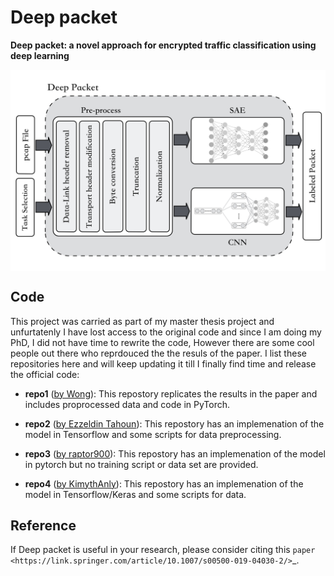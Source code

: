Deep packet
==========
**Deep packet: a novel approach for encrypted traffic classification using deep learning**



<img align="center" src="./sketch/deep-packet-final.png?raw=true">

Code
------
This project was carried as part of my master thesis project and unfurtatenly I have lost access to the original code and since
I am doing my PhD, I did not have time to rewrite the code, However there are some cool people out there who reprdouced  the the resuls of the paper. 
I list these repositories here and will keep updating it till I finally find time and release the official code:


 - **repo1** ([by Wong](https://github.com/munhouiani/Deep-Packet)): This repostory replicates the results in the paper and includes proprocessed data and code in PyTorch.
 - **repo2** ([by Ezzeldin Tahoun](https://github.com/PrivPkt/PrivPkt)): This repostory has an implemenation of the model in Tensorflow and some scripts for data preprocessing.

 - **repo3** ([by raptor900](https://github.com/raptor900/DeepPacket`)): This repostory has an implemenation of the model in pytorch but no training script or data set are provided.

 - **repo4** ([by KimythAnly](https://github.com/KimythAnly/deeppacket)): This repostory has an implemenation of the model in Tensorflow/Keras and some scripts for data.

Reference
-------------------------------
If Deep packet is useful in your research, please consider citing this `paper <https://link.springer.com/article/10.1007/s00500-019-04030-2/>`_.
